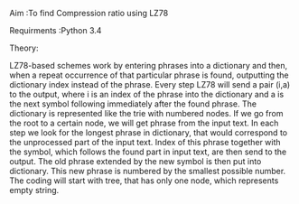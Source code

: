 Aim :To find Compression ratio using LZ78 

Requirments :Python 3.4

Theory:

LZ78-based schemes work by entering phrases into a dictionary and then, when a repeat occurrence of that particular phrase is found, outputting the dictionary index instead of the phrase.
Every step LZ78 will send a pair (i,a) to the output, where i is an index of the phrase into the dictionary and a is the next symbol following immediately after the found phrase. The dictionary is represented like the trie with numbered nodes. If we go from the root to a certain node, we will get phrase from the input text.
In each step we look for the longest phrase in dictionary, that would correspond to the unprocessed part of the input text. Index of this phrase together with the symbol, which follows the found part in input text, are then send to the output. The old phrase extended by the new symbol is then put into dictionary. This new phrase is numbered by the smallest possible number.
The coding will start with tree, that has only one node, which represents empty string.
